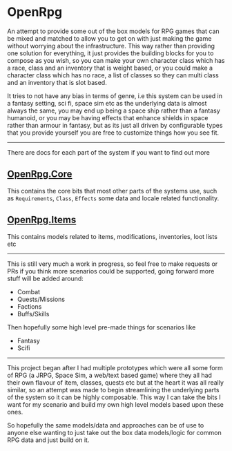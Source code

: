 # OpenRpg

An attempt to provide some out of the box models for RPG games that can be mixed and matched to allow you to get on with just making the game without worrying about the infrastructure. This way rather than providing one solution for everything, it just provides the building blocks for you to compose as you wish, so you can make your own character class which has a race, class and an inventory that is weight based, or you could make a character class which has no race, a list of classes so they can multi class and an inventory that is slot based.

It tries to not have any bias in terms of genre, i.e this system can be used in a fantasy setting, sci fi, space sim etc as the underlying data is almost always the same, you may end up being a space ship rather than a fantasy humanoid, or you may be having effects that enhance shields in space rather than armour in fantasy, but as its just all driven by configurable types that you provide yourself you are free to customize things how you see fit.

--- 

There are docs for each part of the system if you want to find out more

## [OpenRpg.Core](docs/core.md)

This contains the core bits that most other parts of the systems use, such as `Requirements`, `Class`, `Effects` some data and locale related functionality.

## [OpenRpg.Items](docs/items.md)

This contains models related to items, modifications, inventories, loot lists etc

---

This is still very much a work in progress, so feel free to make requests or PRs if you think more scenarios could be supported, going forward more stuff will be added around:

- Combat
- Quests/Missions
- Factions
- Buffs/Skills

Then hopefully some high level pre-made things for scenarios like

- Fantasy
- Scifi

---

This project began after I had multiple prototypes which were all some form of RPG (a JRPG, Space Sim, a web/text based game) where they all had their own flavour of item, classes, quests etc but at the heart it was all really similar, so an attempt was made to begin streamlining the underlying parts of the system so it can be highly composable. This way I can take the bits I want for my scenario and build my own high level models based upon these ones.

So hopefully the same models/data and approaches can be of use to anyone else wanting to just take out the box data models/logic for common RPG data and just build on it.
